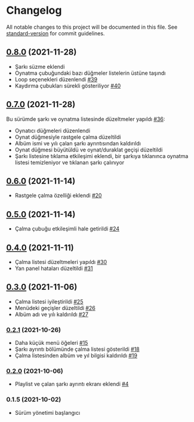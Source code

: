 # Changelog

All notable changes to this project will be documented in this file. See [standard-version](https://github.com/conventional-changelog/standard-version) for commit guidelines.

## [0.8.0](https://github.com/kinefi/subadap-player/compare/v0.7.0...v0.8.0) (2021-11-28)

- Şarkı süzme eklendi
- Oynatma çubuğundaki bazı düğmeler listelerin üstüne taşındı
- Loop seçenekleri düzenlendi [#39](https://github.com/kinefi/subadap-player/issues/39)
- Kaydırma çubukları sürekli gösteriliyor [#40](https://github.com/kinefi/subadap-player/issues/40)

## [0.7.0](https://github.com/kinefi/subadap-player/compare/v0.6.0...v0.7.0) (2021-11-28)

Bu sürümde şarkı ve oynatma listesinde düzeltmeler yapıldı [#36](https://github.com/kinefi/subadap-player/issues/36):

- Oynatıcı düğmeleri düzenlendi
- Oynat düğmesiyle rastgele çalma düzeltildi
- Albüm ismi ve yılı çalan şarkı ayrıntısından kaldırıldı
- Oynat düğmesi büyütüldü ve oynat/duraklat geçişi düzeltildi
- Şarkı listesine tıklama etkileşimi eklendi, bir şarkıya tıklanınca oynatma listesi temizleniyor ve tıklanan şarkı çalınıyor

## [0.6.0](https://github.com/kinefi/subadap-player/compare/v0.5.0...v0.6.0) (2021-11-14)

- Rastgele çalma özelliği eklendi [#20](https://github.com/kinefi/subadap-player/issues/20)

## [0.5.0](https://github.com/kinefi/subadap-player/compare/v0.4.0...v0.5.0) (2021-11-14)

- Çalma çubuğu etkileşimli hale getirildi [#24](https://github.com/kinefi/subadap-player/issues/24)

## [0.4.0](https://github.com/kinefi/subadap-player/compare/v0.3.0...v0.4.0) (2021-11-11)

- Çalma listesi düzeltmeleri yapıldı [#30](https://github.com/kinefi/subadap-player/issues/30)
- Yan panel hataları düzeltildi [#31](https://github.com/kinefi/subadap-player/issues/31)

## [0.3.0](https://github.com/kinefi/subadap-player/compare/v0.2.1...v0.3.0) (2021-11-06)

- Çalma listesi iyileştirildi [#25](https://github.com/kinefi/subadap-player/issues/25)
- Menüdeki geçişler düzeltildi [#26](https://github.com/kinefi/subadap-player/issues/26)
- Albüm adı ve yılı kaldırıldı [#27](https://github.com/kinefi/subadap-player/issues/27)

### [0.2.1](https://github.com/kinefi/subadap-player/compare/v0.2.0...v0.2.1) (2021-10-26)

- Daha küçük menü öğeleri [#15](https://github.com/kinefi/subadap-player/issues/15)
- Şarkı ayrıntı bölümünde çalma listesi gösterildi [#18](https://github.com/kinefi/subadap-player/issues/18)
- Çalma listesinden albüm ve yıl bilgisi kaldırıldı [#19](https://github.com/kinefi/subadap-player/issues/19)

### [0.2.0](https://github.com/kinefi/subadap-player/compare/v0.1.5...v0.2.0) (2021-10-06)

- Playlist ve çalan şarkı ayrıntı ekranı eklendi [#4](https://github.com/kinefi/subadap-player/issues/4)

### 0.1.5 (2021-10-02)

- Sürüm yönetimi başlangıcı
